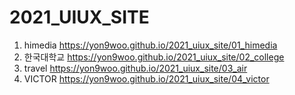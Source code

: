 # 2021_UIUX_SITE

1. himedia https://yon9woo.github.io/2021_uiux_site/01_himedia
1. 한국대학교 https://yon9woo.github.io/2021_uiux_site/02_college
1. travel https://yon9woo.github.io/2021_uiux_site/03_air
1. VICTOR https://yon9woo.github.io/2021_uiux_site/04_victor



